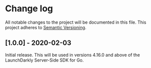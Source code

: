 # Change log

All notable changes to the project will be documented in this file. This project adheres to [Semantic Versioning](http://semver.org).

## [1.0.0] - 2020-02-03
Initial release. This will be used in versions 4.16.0 and above of the LaunchDarkly Server-Side SDK for Go.
